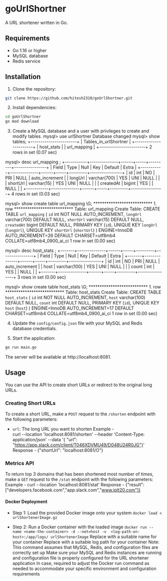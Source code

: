 # goUrlShortner

A URL shortener written in Go.

## Requirements

- Go 1.16 or higher
- MySQL database
- Redis service  



## Installation

1. Clone the repository:

```bash
git clone https://github.com/hitesh2310/goUrlShortner.git
```

2. Install dependencies:

```bash
cd goUrlShortner
go mod download
```

3. Create a MySQL database and a user with privileges to create and modify tables.
   mysql> use urlShortner 
Database changed
mysql> show tables;
+-----------------------+
| Tables_in_urlShortner |
+-----------------------+
| host_stats            |
| url_mapping           |
+-----------------------+
2 rows in set (0.07 sec)

mysql> desc url_mapping ;
+-----------+--------------+------+-----+---------+----------------+
| Field     | Type         | Null | Key | Default | Extra          |
+-----------+--------------+------+-----+---------+----------------+
| id        | int          | NO   | PRI | NULL    | auto_increment |
| longUrl   | varchar(700) | YES  | UNI | NULL    |                |
| shortUrl  | varchar(15)  | YES  | UNI | NULL    |                |
| createdAt | bigint       | YES  |     | NULL    |                |
+-----------+--------------+------+-----+---------+----------------+
4 rows in set (0.03 sec)

mysql> show create table  url_mapping \G;
*************************** 1. row ***************************
       Table: url_mapping
Create Table: CREATE TABLE `url_mapping` (
  `id` int NOT NULL AUTO_INCREMENT,
  `longUrl` varchar(700) DEFAULT NULL,
  `shortUrl` varchar(15) DEFAULT NULL,
  `createdAt` bigint DEFAULT NULL,
  PRIMARY KEY (`id`),
  UNIQUE KEY `longUrl` (`longUrl`),
  UNIQUE KEY `shortUrl` (`shortUrl`)
) ENGINE=InnoDB AUTO_INCREMENT=26 DEFAULT CHARSET=utf8mb4 COLLATE=utf8mb4_0900_ai_ci
1 row in set (0.00 sec)




mysql> desc host_stats ;
+-------+--------------+------+-----+---------+----------------+
| Field | Type         | Null | Key | Default | Extra          |
+-------+--------------+------+-----+---------+----------------+
| id    | int          | NO   | PRI | NULL    | auto_increment |
| host  | varchar(100) | YES  | UNI | NULL    |                |
| count | int          | YES  |     | NULL    |                |
+-------+--------------+------+-----+---------+----------------+
3 rows in set (0.00 sec)


mysql> show create table  host_stats \G;
*************************** 1. row ***************************
       Table: host_stats
Create Table: CREATE TABLE `host_stats` (
  `id` int NOT NULL AUTO_INCREMENT,
  `host` varchar(100) DEFAULT NULL,
  `count` int DEFAULT NULL,
  PRIMARY KEY (`id`),
  UNIQUE KEY `host` (`host`)
) ENGINE=InnoDB AUTO_INCREMENT=17 DEFAULT CHARSET=utf8mb4 COLLATE=utf8mb4_0900_ai_ci
1 row in set (0.00 sec)




4. Update the `config/config.json` file with your MySQL and Redis database credentials.


5. Start the application:

```bash
go run main.go
```

The server will be available at http://localhost:8081.

## Usage

You can use the API to create short URLs or redirect to the original long URLs.

### Creating Short URLs

 To create a short URL, make a `POST` request to the `/shorten` endpoint with the following parameters:
 - `url`: The long URL you want to shorten
   Example -  
       curl --location 'localhost:8081/shorten' --header 'Content-Type: application/json' --data '{
         "url": "https://app.slack.com/client/T046XDVMU49/D048U24R0JG"}' 
       Response - {"shortUrl": "localhost:8081/O"}


### Metrics API
 
  To return top 3 domains that has been shortened most number of times, make a `GET` request to the `/stat`     endpoint with the following parameters:
   Example - 
    curl --location 'localhost:8081/stat' 
    Response - {"result": ["developers.facebook.com","app.slack.com","www.iplt20.com"]} 


#### Docker Deployment
 - Step 1: Load the provided Docker image onto your system
   `docker load < urlShortenerImage.gz`

 - Step 2: Run a Docker container with the loaded image
   `docker run --name <name-the-container> -d --net=host -v  <log-path-on-host>:/app/logs/ urlShortenerImage`
   Replace <name-the-container> with a suitable name for your container
   Replace <log-path-on-host> with a suitable log path for your container
   Note: This command assumes that MySQL, Redis, and configuration files are correctly set up
   Make sure your MySQL and Redis instances are running and configuration file is properly configured for the URL shortener application
   In case, required to adjust the Docker run command as needed to accommodate your specific environment and configuration requirements

  









































